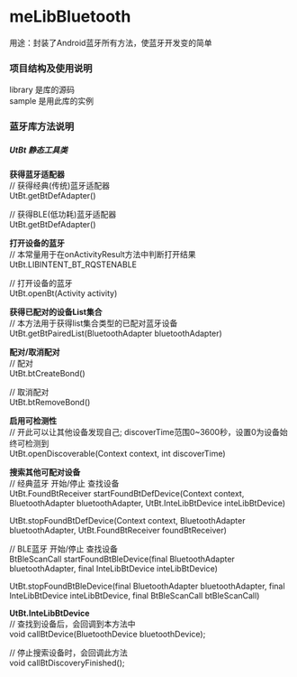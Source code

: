 # meLibBluetooth
用途：封装了Android蓝牙所有方法，使蓝牙开发变的简单

### 项目结构及使用说明
library 是库的源码 <br/>
sample 是用此库的实例

### 蓝牙库方法说明

##### UtBt 静态工具类

**获得蓝牙适配器** <br/>
// 获得经典(传统)蓝牙适配器 <br/>
UtBt.getBtDefAdapter()

// 获得BLE(低功耗)蓝牙适配器 <br/>
UtBt.getBtDefAdapter()


**打开设备的蓝牙** <br/>
// 本常量用于在onActivityResult方法中判断打开结果 <br/>
UtBt.LIBINTENT_BT_RQSTENABLE

// 打开设备的蓝牙 <br/>
UtBt.openBt(Activity activity)


**获得已配对的设备List集合** <br/>
// 本方法用于获得list集合类型的已配对蓝牙设备 <br/>
UtBt.getBtPairedList(BluetoothAdapter bluetoothAdapter)


**配对/取消配对** <br/>
// 配对 <br/>
UtBt.btCreateBond()

// 取消配对 <br/>
UtBt.btRemoveBond()


**启用可检测性** <br/>
// 开此可以让其他设备发现自己; discoverTime范围0~3600秒，设置0为设备始终可检测到 <br/>
UtBt.openDiscoverable(Context context, int discoverTime)


**搜索其他可配对设备** <br/>
// 经典蓝牙 开始/停止 查找设备 <br/>
UtBt.FoundBtReceiver startFoundBtDefDevice(Context context, BluetoothAdapter bluetoothAdapter, UtBt.InteLibBtDevice inteLibBtDevice) <br/>

UtBt.stopFoundBtDefDevice(Context context, BluetoothAdapter bluetoothAdapter, UtBt.FoundBtReceiver foundBtReceiver) <br/>

// BLE蓝牙 开始/停止 查找设备 <br/>
BtBleScanCall startFoundBtBleDevice(final BluetoothAdapter bluetoothAdapter, final InteLibBtDevice inteLibBtDevice) <br/>

UtBt.stopFoundBtBleDevice(final BluetoothAdapter bluetoothAdapter, final InteLibBtDevice inteLibBtDevice, final BtBleScanCall btBleScanCall) <br/>


**UtBt.InteLibBtDevice** <br/>
// 查找到设备后，会回调到本方法中 <br/>
void callBtDevice(BluetoothDevice bluetoothDevice); <br/>

// 停止搜索设备时，会回调此方法 <br/>
void callBtDiscoveryFinished();



